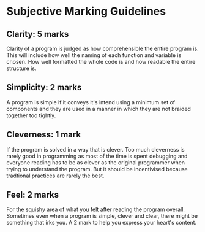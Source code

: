 Subjective Marking Guidelines
=============================

Clarity: 5 marks
----------------

Clarity of a program is judged as how comprehensible
the entire program is. This will include how well
the naming of each function and variable is chosen.
How well formatted the whole code is and how readable
the entire structure is.

Simplicity: 2 marks
-------------------

A program is simple if it conveys it's intend using
a minimum set of components and they are used in a
manner in which they are not braided together too
tightly.

Cleverness: 1 mark
-----------------

If the program is solved in a way that is clever.
Too much cleverness is rarely good in programming
as most of the time is spent debugging and everyone
reading has to be as clever as the original programmer
when trying to understand the program. But it should
be incentivised because tradtional practices are 
rarely the best.

Feel: 2 marks
------------
For the squishy area of what you felt after reading the
program overall. Sometimes even when a program is simple,
clever and clear, there might be something that irks you.
A 2 mark to help you express your heart's content.

